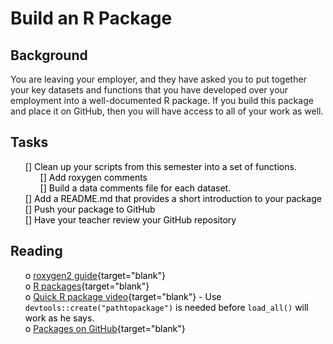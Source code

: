 # Build an R Package




## Background

You are leaving your employer, and they have asked you to put together your key datasets and functions that you have developed over your employment into a well-documented R package.  If you build this package and place it on GitHub, then you will have access to all of your work as well.

## Tasks


<style>
ul {
   color: black;
   list-style-type: none;
   list-style-position: outside;

}

</style>

* [] Clean up your scripts from this semester into a set of functions.
    * [] Add roxygen comments
    * [] Build a data comments file for each dataset.
* [] Add a README.md that provides a short introduction to your package
* [] Push your package to GitHub
* [] Have your teacher review your GitHub repository

    
    
## Reading

* o [roxygen2 guide](https://support.rstudio.com/hc/en-us/articles/200532317-Writing-Package-Documentation){target="blank"}
* o [R packages](http://r-pkgs.had.co.nz/){target="blank"}
* o [Quick R package video](https://www.youtube.com/watch?v=9PyQlbAEujY){target="blank"} - Use `devtools::create("pathtopackage")` is needed before `load_all()` will work as he says.
* o [Packages on GitHub](http://kbroman.org/pkg_primer/pages/github.html){target="blank"}
